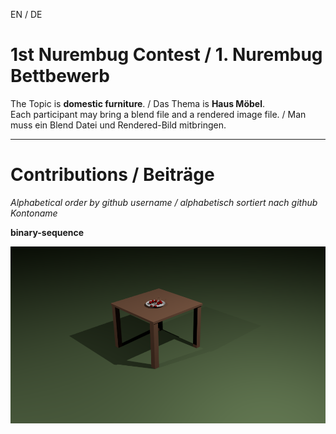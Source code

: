 EN / DE

# 1st Nurembug Contest / 1. Nurembug Bettbewerb

The Topic is **domestic furniture**. / Das Thema is **Haus Möbel**.  
Each participant may bring a blend file and a rendered image file. / Man muss ein Blend Datei und Rendered-Bild mitbringen.

---

# Contributions / Beiträge
_Alphabetical order by github username / alphabetisch sortiert nach github Kontoname_

**binary-sequence**

![Sergio's contribution](https://raw.githubusercontent.com/NuremBUG/1.contest/master/sergio/Holztisch_4_Beine.png)
